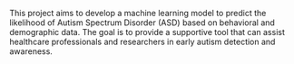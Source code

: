 This project aims to develop a machine learning model to predict the likelihood of Autism Spectrum Disorder (ASD) based on behavioral and demographic data. The goal is to provide a supportive tool that can assist healthcare professionals and researchers in early autism detection and awareness.
